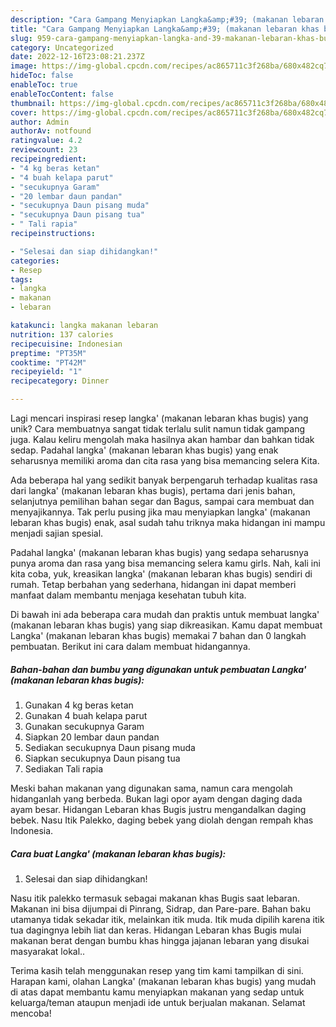 ```yaml
---
description: "Cara Gampang Menyiapkan Langka&amp;#39; (makanan lebaran khas bugis) yang Bisa Manjain Lidah"
title: "Cara Gampang Menyiapkan Langka&amp;#39; (makanan lebaran khas bugis) yang Bisa Manjain Lidah"
slug: 959-cara-gampang-menyiapkan-langka-and-39-makanan-lebaran-khas-bugis-yang-bisa-manjain-lidah
category: Uncategorized
date: 2022-12-16T23:08:21.237Z
image: https://img-global.cpcdn.com/recipes/ac865711c3f268ba/680x482cq70/langka-makanan-lebaran-khas-bugis-foto-resep-utama.jpg
hideToc: false
enableToc: true
enableTocContent: false
thumbnail: https://img-global.cpcdn.com/recipes/ac865711c3f268ba/680x482cq70/langka-makanan-lebaran-khas-bugis-foto-resep-utama.jpg
cover: https://img-global.cpcdn.com/recipes/ac865711c3f268ba/680x482cq70/langka-makanan-lebaran-khas-bugis-foto-resep-utama.jpg
author: Admin
authorAv: notfound
ratingvalue: 4.2
reviewcount: 23
recipeingredient:
- "4 kg beras ketan"
- "4 buah kelapa parut"
- "secukupnya Garam"
- "20 lembar daun pandan"
- "secukupnya Daun pisang muda"
- "secukupnya Daun pisang tua"
- " Tali rapia"
recipeinstructions:

- "Selesai dan siap dihidangkan!"
categories:
- Resep
tags:
- langka
- makanan
- lebaran

katakunci: langka makanan lebaran 
nutrition: 137 calories
recipecuisine: Indonesian
preptime: "PT35M"
cooktime: "PT42M"
recipeyield: "1"
recipecategory: Dinner

---
```





Lagi mencari inspirasi resep langka&#39; (makanan lebaran khas bugis) yang unik? Cara membuatnya sangat tidak terlalu sulit namun tidak gampang juga. Kalau keliru mengolah maka hasilnya akan hambar dan bahkan tidak sedap. Padahal langka&#39; (makanan lebaran khas bugis) yang enak seharusnya memiliki aroma dan cita rasa yang bisa memancing selera Kita.





Ada beberapa hal yang sedikit banyak berpengaruh terhadap kualitas rasa dari langka&#39; (makanan lebaran khas bugis), pertama dari jenis bahan, selanjutnya pemilihan bahan segar dan Bagus, sampai cara membuat dan menyajikannya. Tak perlu pusing jika mau menyiapkan langka&#39; (makanan lebaran khas bugis) enak,      asal sudah tahu triknya maka hidangan ini mampu menjadi sajian spesial.














Padahal langka&#39; (makanan lebaran khas bugis) yang sedapa seharusnya punya aroma dan rasa yang bisa memancing selera kamu girls. Nah, kali ini kita coba, yuk, kreasikan langka&#39; (makanan lebaran khas bugis) sendiri di rumah. Tetap berbahan yang sederhana, hidangan ini dapat memberi manfaat dalam membantu menjaga kesehatan tubuh kita.






Di bawah ini ada beberapa cara mudah dan praktis untuk membuat langka&#39; (makanan lebaran khas bugis) yang siap dikreasikan. Kamu dapat membuat Langka&#39; (makanan lebaran khas bugis) memakai 7 bahan dan 0 langkah pembuatan. Berikut ini cara dalam membuat hidangannya.

<!--inarticleads1-->

##### Bahan-bahan dan bumbu yang digunakan untuk pembuatan Langka&#39; (makanan lebaran khas bugis):

1. Gunakan 4 kg beras ketan
1. Gunakan 4 buah kelapa parut
1. Gunakan secukupnya Garam
1. Siapkan 20 lembar daun pandan
1. Sediakan secukupnya Daun pisang muda
1. Siapkan secukupnya Daun pisang tua
1. Sediakan  Tali rapia


Meski bahan makanan yang digunakan sama, namun cara mengolah hidanganlah yang berbeda. Bukan lagi opor ayam dengan daging dada ayam besar. Hidangan Lebaran khas Bugis justru mengandalkan daging bebek. Nasu Itik Palekko, daging bebek yang diolah dengan rempah khas Indonesia. 

<!--inarticleads2-->

##### Cara buat Langka&#39; (makanan lebaran khas bugis):


1. Selesai dan siap dihidangkan!

Nasu itik palekko termasuk sebagai makanan khas Bugis saat lebaran. Makanan ini bisa dijumpai di Pinrang, Sidrap, dan Pare-pare. Bahan baku utamanya tidak sekadar itik, melainkan itik muda. Itik muda dipilih karena itik tua dagingnya lebih liat dan keras. Hidangan Lebaran khas Bugis mulai makanan berat dengan bumbu khas hingga jajanan lebaran yang disukai masyarakat lokal.. 

Terima kasih telah menggunakan resep yang tim kami tampilkan di sini. Harapan kami, olahan Langka&#39; (makanan lebaran khas bugis) yang mudah di atas dapat membantu kamu menyiapkan makanan yang sedap untuk keluarga/teman ataupun menjadi ide untuk berjualan makanan. Selamat mencoba!
